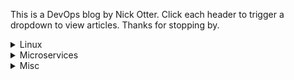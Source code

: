 This is a DevOps blog by Nick Otter. Click each header to trigger a dropdown to view articles. Thanks for stopping by.

<details><summary markdown='span'>Linux</summary>
  
  <div class="tip" markdown="1">## General
  [Baby chaos monkeys for Linux](#)<br>
  
  ## Boot
  [How to debug an emergency boot](https://github.com/nick-otter/site/blob/master/linux/kernel/how%20to%20debug%20an%20emergency%20boot.md)<br>
  
  ## Kernel
  [How to monitor kernel panic](#)<br>
  [How to debug a syscall](#)<br>
  
  ## Memory 
  [How to monitor disk space](#)<br>
  [How to debug crashes and segfaults](#)<br>
  
  ## Disk
  [How to monitor disk activity](#)<br>
  [How to manage log files](#)<br>
  
  ## CPU
  [How to monitor CPU](#)<br>
  
  ## Virtual File System
  [How to monitor page cache](#)<br>
  
  ## Network
  [How to monitor TCP/IP](#)<br>
  [How to monitor UDP](#)<br></div>
  
</details>  

<details>
  <summary>Microservices</summary>
  
  ## Kubernetes
  [How to monitor kubernetes with prometheus](#)<br>

</details>
 
<details>
  <summary>Misc</summary>
  
  ## Computers
  [How to set up a Lenovo T470s to dual boot](#)<br>

</details>
